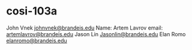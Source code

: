 # cosi-103a
John Vnek
johnvnek@brandeis.edu
Name: Artem Lavrov
email: artemlavrov@brandeis.edu
Jason Lin
Jasonlin@brandeis.edu
Elan Romo
elanromo@brandeis.edu
